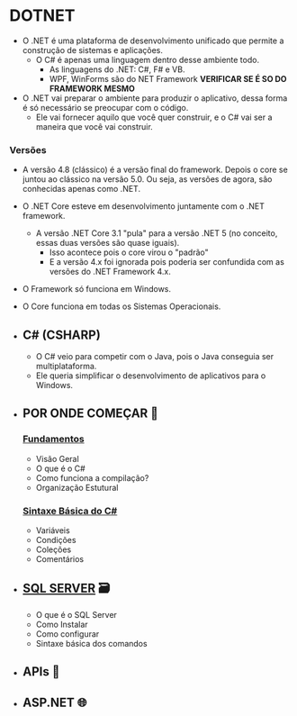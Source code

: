 # DOTNET
* O .NET é uma plataforma de desenvolvimento unificado que permite a construção de sistemas e aplicações.
    * O C# é apenas uma linguagem dentro desse ambiente todo.
        * As linguagens do .NET: C#, F# e VB.
        * WPF, WinForms são do NET Framework **VERIFICAR SE É SO DO FRAMEWORK MESMO**
* O .NET vai preparar o ambiente para produzir o aplicativo, dessa forma é só necessário se preocupar com o código. 
    * Ele vai fornecer aquilo que você quer construir, e o C# vai ser a maneira que você vai construir.

### Versões
* A versão 4.8 (clássico) é a versão final do framework. Depois o core se juntou ao clássico na versão 5.0. Ou seja, as versões de agora, são conhecidas apenas como .NET. 
* O .NET Core esteve em desenvolvimento juntamente com o .NET framework.
  * A versão .NET Core 3.1 "pula" para a versão .NET 5 (no conceito, essas duas versões são quase iguais). 
    * Isso acontece pois o core virou o "padrão"
    * E a versão 4.x foi ignorada pois poderia ser confundida com as versões do .NET Framework 4.x.
* O Framework só funciona em Windows.
* O Core funciona em todas os Sistemas Operacionais.

* ## C# (CSHARP)
  * O C# veio para competir com o Java, pois o Java conseguia ser multiplataforma.
  * Ele queria simplificar o desenvolvimento de aplicativos para o Windows.  

* ## POR ONDE COMEÇAR 🐾
  ### [Fundamentos](inicio/fundamentos/README.md)
  * Visão Geral
  * O que é o C#
  * Como funciona a compilação?
  * Organização Estutural

  ### [Sintaxe Básica do C#](inicio/sintaxe-basica/README.md)
  * Variáveis
  * Condições
  * Coleções
  * Comentários

* ## [SQL SERVER](../banco-de-dados/README.md) 🗃️
  * O que é o SQL Server
  * Como Instalar
  * Como configurar
  * Sintaxe básica dos comandos
  
* ## APIs 🐝

* ## ASP.NET 🌐
